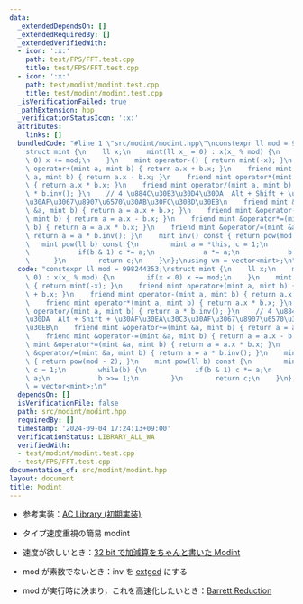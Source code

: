 ```yaml
---
data:
  _extendedDependsOn: []
  _extendedRequiredBy: []
  _extendedVerifiedWith:
  - icon: ':x:'
    path: test/FPS/FFT.test.cpp
    title: test/FPS/FFT.test.cpp
  - icon: ':x:'
    path: test/modint/modint.test.cpp
    title: test/modint/modint.test.cpp
  _isVerificationFailed: true
  _pathExtension: hpp
  _verificationStatusIcon: ':x:'
  attributes:
    links: []
  bundledCode: "#line 1 \"src/modint/modint.hpp\"\nconstexpr ll mod = 998244353;\n\
    struct mint {\n    ll x;\n    mint(ll x_ = 0) : x(x_ % mod) {\n        if(x <\
    \ 0) x += mod;\n    }\n    mint operator-() { return mint(-x); }\n    friend mint\
    \ operator+(mint a, mint b) { return a.x + b.x; }\n    friend mint operator-(mint\
    \ a, mint b) { return a.x - b.x; }\n    friend mint operator*(mint a, mint b)\
    \ { return a.x * b.x; }\n    friend mint operator/(mint a, mint b) { return a\
    \ * b.inv(); }\n    // 4 \u884C\u30B3\u30D4\u30DA  Alt + Shift + \u30AF\u30EA\u30C3\
    \u30AF\u3067\u8907\u6570\u30AB\u30FC\u30BD\u30EB\n    friend mint &operator+=(mint\
    \ &a, mint b) { return a = a.x + b.x; }\n    friend mint &operator-=(mint &a,\
    \ mint b) { return a = a.x - b.x; }\n    friend mint &operator*=(mint &a, mint\
    \ b) { return a = a.x * b.x; }\n    friend mint &operator/=(mint &a, mint b) {\
    \ return a = a * b.inv(); }\n    mint inv() const { return pow(mod - 2); }\n \
    \   mint pow(ll b) const {\n        mint a = *this, c = 1;\n        while(b) {\n\
    \            if(b & 1) c *= a;\n            a *= a;\n            b >>= 1;\n  \
    \      }\n        return c;\n    }\n};\nusing vm = vector<mint>;\n"
  code: "constexpr ll mod = 998244353;\nstruct mint {\n    ll x;\n    mint(ll x_ =\
    \ 0) : x(x_ % mod) {\n        if(x < 0) x += mod;\n    }\n    mint operator-()\
    \ { return mint(-x); }\n    friend mint operator+(mint a, mint b) { return a.x\
    \ + b.x; }\n    friend mint operator-(mint a, mint b) { return a.x - b.x; }\n\
    \    friend mint operator*(mint a, mint b) { return a.x * b.x; }\n    friend mint\
    \ operator/(mint a, mint b) { return a * b.inv(); }\n    // 4 \u884C\u30B3\u30D4\
    \u30DA  Alt + Shift + \u30AF\u30EA\u30C3\u30AF\u3067\u8907\u6570\u30AB\u30FC\u30BD\
    \u30EB\n    friend mint &operator+=(mint &a, mint b) { return a = a.x + b.x; }\n\
    \    friend mint &operator-=(mint &a, mint b) { return a = a.x - b.x; }\n    friend\
    \ mint &operator*=(mint &a, mint b) { return a = a.x * b.x; }\n    friend mint\
    \ &operator/=(mint &a, mint b) { return a = a * b.inv(); }\n    mint inv() const\
    \ { return pow(mod - 2); }\n    mint pow(ll b) const {\n        mint a = *this,\
    \ c = 1;\n        while(b) {\n            if(b & 1) c *= a;\n            a *=\
    \ a;\n            b >>= 1;\n        }\n        return c;\n    }\n};\nusing vm\
    \ = vector<mint>;\n"
  dependsOn: []
  isVerificationFile: false
  path: src/modint/modint.hpp
  requiredBy: []
  timestamp: '2024-09-04 17:24:13+09:00'
  verificationStatus: LIBRARY_ALL_WA
  verifiedWith:
  - test/modint/modint.test.cpp
  - test/FPS/FFT.test.cpp
documentation_of: src/modint/modint.hpp
layout: document
title: Modint
---
```

- 参考実装：[AC Library (初期実装)](https://github.com/atcoder/ac-library/blob/8250de484ae0ab597391db58040a602e0dc1a419/atcoder/convolution.hpp)

- タイプ速度重視の簡易 modint
- 速度が欲しいとき：[32 bit で加減算をちゃんと書いた Modint](../extra/modint_fast.hpp)
- mod が素数でないとき：inv を [extgcd](../math/ExtGCD.hpp) にする
- mod が実行時に決まり，これを高速化したいとき：[Barrett Reduction](./BarrettReduction.hpp)
